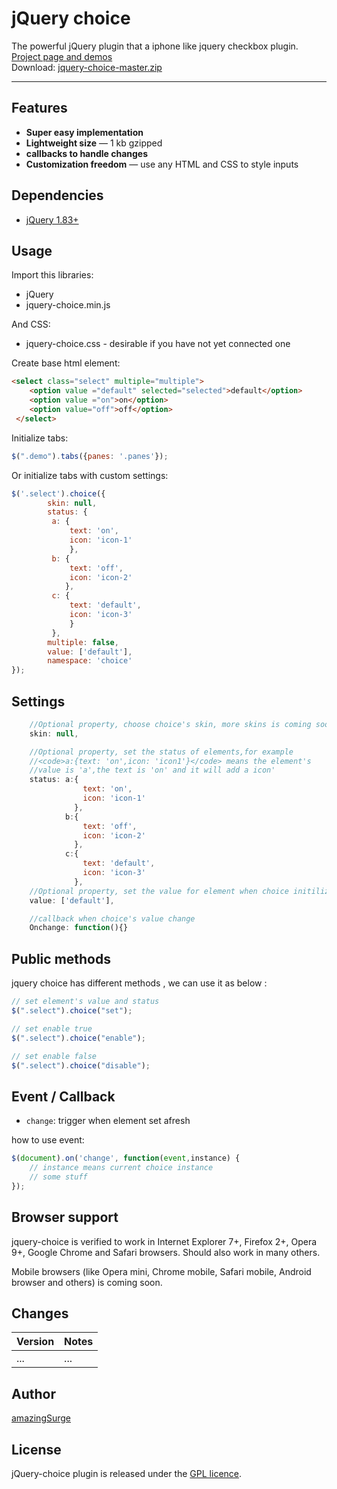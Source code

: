 # jQuery choice

The powerful jQuery plugin that a iphone like jquery checkbox plugin. <a href="http://amazingsurge.github.io/jquery-choice/">Project page and demos</a><br />
Download: <a href="https://github.com/amazingSurge/jquery-choice/archive/master.zip">jquery-choice-master.zip</a>

***

## Features

* **Super easy implementation**
* **Lightweight size** — 1 kb gzipped
* **callbacks to handle changes** 
* **Customization freedom** — use any HTML and CSS to style inputs

## Dependencies
* <a href="http://jquery.com/" target="_blank">jQuery 1.83+</a>

## Usage

Import this libraries:
* jQuery
* jquery-choice.min.js

And CSS:
* jquery-choice.css - desirable if you have not yet connected one


Create base html element:
```html
<select class="select" multiple="multiple">
    <option value ="default" selected="selected">default</option>
    <option value ="on">on</option>
    <option value="off">off</option>
 </select>
```

Initialize tabs:
```javascript
$(".demo").tabs({panes: '.panes'});
```

Or initialize tabs with custom settings:
```javascript
$('.select').choice({
        skin: null,        
        status: {
         a: {
             text: 'on',
             icon: 'icon-1'
             },
         b: {
             text: 'off',
             icon: 'icon-2'
            },
         c: {
             text: 'default',
             icon: 'icon-3'
             }
         },
        multiple: false,
        value: ['default'],
        namespace: 'choice'
});
```



## Settings

```javascript
    //Optional property, choose choice's skin, more skins is coming soon
    skin: null,

    //Optional property, set the status of elements,for example 
    //<code>a:{text: 'on',icon: 'icon1'}</code> means the element's 
    //value is 'a',the text is 'on' and it will add a icon'
    status: a:{
                text: 'on',
                icon: 'icon-1'
              },
            b:{
                text: 'off',
                icon: 'icon-2'
              },
            c:{
                text: 'default',
                icon: 'icon-3'
              },
    //Optional property, set the value for element when choice initilize
    value: ['default'],

    //callback when choice's value change
    Onchange: function(){}
```

## Public methods

jquery choice has different methods , we can use it as below :
```javascript
// set element's value and status
$(".select").choice("set");

// set enable true
$(".select").choice("enable");

// set enable false
$(".select").choice("disable");
```

## Event / Callback

* <code>change</code>: trigger when element set afresh

how to use event:
```javascript
$(document).on('change', function(event,instance) {
    // instance means current choice instance 
    // some stuff
});
```
## Browser support
jquery-choice is verified to work in Internet Explorer 7+, Firefox 2+, Opera 9+, Google Chrome and Safari browsers. Should also work in many others.

Mobile browsers (like Opera mini, Chrome mobile, Safari mobile, Android browser and others) is coming soon.

## Changes

| Version | Notes                                                            |
|---------|------------------------------------------------------------------|
|     ... | ...                                                              |

## Author
[amazingSurge](http://amazingSurge.com)

## License
jQuery-choice plugin is released under the <a href="https://github.com/amazingSurge/jquery-choice/blob/master/LICENCE.GPL" target="_blank">GPL licence</a>.


